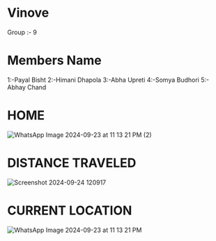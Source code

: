 
# Vinove
Group :- 9
# Members Name
1:-Payal Bisht
2:-Himani Dhapola
3:-Abha Upreti
4:-Somya Budhori
5:- Abhay Chand


# HOME

![WhatsApp Image 2024-09-23 at 11 13 21 PM (2)](https://github.com/user-attachments/assets/8e6d16ab-af9a-43dd-b467-d49410837164)

# DISTANCE TRAVELED

![Screenshot 2024-09-24 120917](https://github.com/user-attachments/assets/00a84943-4ff2-4ee7-b9d5-5fff2dd3e016)

# CURRENT LOCATION

![WhatsApp Image 2024-09-23 at 11 13 21 PM](https://github.com/user-attachments/assets/e71a644d-de1f-4294-bdc9-f7473961e415)
